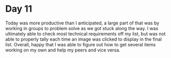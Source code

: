 # Day 11

Today was more productive than I anticipated, a large part of that was by working in groups to problem solve as we got stuck along the way. I was ultimately able to check most technical requirements off my list, but was not able to properly tally each time an image was clicked to display in the final list. Overall, happy that I was able to figure out how to get several items working on my own and help my peers and vice versa.
